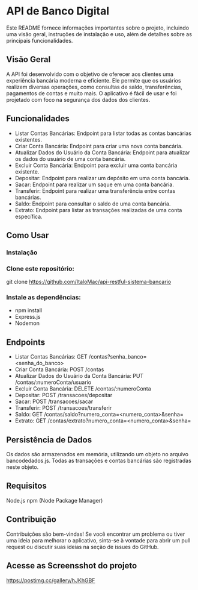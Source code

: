 # API de Banco Digital
Este README fornece informações importantes sobre o projeto, incluindo uma visão geral, instruções de instalação e uso, além de detalhes sobre as principais funcionalidades.

## Visão Geral
A API foi desenvolvido com o objetivo de oferecer aos clientes uma experiência bancária moderna e eficiente. Ele permite que os usuários realizem diversas operações, como consultas de saldo, transferências, pagamentos de contas e muito mais. O aplicativo é fácil de usar e foi projetado com foco na segurança dos dados dos clientes.

## Funcionalidades
- Listar Contas Bancárias: Endpoint para listar todas as contas bancárias existentes.
- Criar Conta Bancária: Endpoint para criar uma nova conta bancária.
- Atualizar Dados do Usuário da Conta Bancária: Endpoint para atualizar os dados do usuário de uma conta bancária.
- Excluir Conta Bancária: Endpoint para excluir uma conta bancária existente.
- Depositar: Endpoint para realizar um depósito em uma conta bancária.
- Sacar: Endpoint para realizar um saque em uma conta bancária.
- Transferir: Endpoint para realizar uma transferência entre contas bancárias.
- Saldo: Endpoint para consultar o saldo de uma conta bancária.
- Extrato: Endpoint para listar as transações realizadas de uma conta específica.

## Como Usar
### Instalação
### Clone este repositório:
git clone https://github.com/ItaloMac/api-restful-sistema-bancario

### Instale as dependências:
- npm install
- Express.js
- Nodemon

## Endpoints
- Listar Contas Bancárias: GET /contas?senha_banco=<senha_do_banco>
- Criar Conta Bancária: POST /contas
- Atualizar Dados do Usuário da Conta Bancária: PUT /contas/:numeroConta/usuario
- Excluir Conta Bancária: DELETE /contas/:numeroConta
- Depositar: POST /transacoes/depositar
- Sacar: POST /transacoes/sacar
- Transferir: POST /transacoes/transferir
- Saldo: GET /contas/saldo?numero_conta=<numero_conta>&senha=<senha>
- Extrato: GET /contas/extrato?numero_conta=<numero_conta>&senha=<senha>

## Persistência de Dados
Os dados são armazenados em memória, utilizando um objeto no arquivo bancodedados.js. Todas as transações e contas bancárias são registradas neste objeto.

## Requisitos
Node.js
npm (Node Package Manager)

## Contribuição
Contribuições são bem-vindas! Se você encontrar um problema ou tiver uma ideia para melhorar o aplicativo, sinta-se à vontade para abrir um pull request ou discutir suas ideias na seção de issues do GitHub.

## Acesse as Screensshot do projeto
https://postimg.cc/gallery/hJKhGBF
